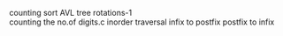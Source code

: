 counting sort
AVL tree rotations-1  
counting the no.of digits.c
inorder traversal
infix to postfix
postfix to infix

